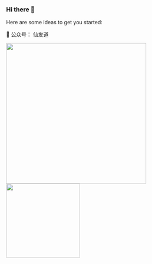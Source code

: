 ### Hi there 👋

<!--
**Awrrays/Awrrays** is a ✨ _special_ ✨ repository because its `README.md` (this file) appears on your GitHub profile.

Here are some ideas to get you started:

- 🔭 I’m currently working on ...
- 🌱 I’m currently learning ...
- 👯 I’m looking to collaborate on ...
- 🤔 I’m looking for help with ...
- 💬 Ask me about ...
- 📫 How to reach me: ...
- 😄 Pronouns: ...
- ⚡ Fun fact: ...
-->
Here are some ideas to get you started:

🌱 公众号： 仙友道

<img src="https://github-readme-stats.vercel.app/api?username=Awrrays&show_icons=true&theme=radical" width="380">

<img src="https://profile-counter.glitch.me/Awrrays/count.svg" width="200">
